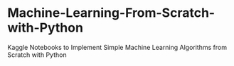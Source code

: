 # Machine-Learning-From-Scratch-with-Python
Kaggle Notebooks to Implement Simple Machine Learning Algorithms from Scratch with Python
